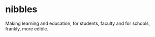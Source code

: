 # nibbles
Making learning and education, for students, faculty and for schools, frankly, more edible.
